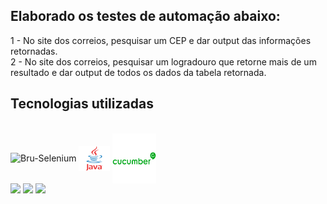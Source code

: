 ##

<b><h2>Elaborado os testes de automação abaixo:</h2></b>

1 - No site dos correios, pesquisar um CEP e dar output das informações retornadas. <br>
2 - No site dos correios, pesquisar um logradouro que retorne mais de um resultado e dar output de todos os dados da tabela retornada.

##

</div>

<b><h2>Tecnologias utilizadas</h2> </b>
<div style="display: inline_block"><br>
  <img align="center" alt="Bru-Selenium" height="30" width="30" src="https://s3.amazonaws.com/pics.freeicons.io/uploads/icons/png/15484977381551942825-512.png" title="Selenium">
  <img align="center" alt="Bru-Java" height="40" width="50" src="https://raw.githubusercontent.com/devicons/devicon/master/icons/java/java-original-wordmark.svg"title="Java">
  <img align="center" alt="Bru-Cucumber" height="80" width="70" src="https://raw.githubusercontent.com/devicons/devicon/master/icons/cucumber/cucumber-plain-wordmark.svg" title = "Cucumber">
  
 </div>
 
<div>
  <a href="https://www.linkedin.com/in/brunorabelosimoes" target="_blank"><img src="https://img.shields.io/badge/-LinkedIn-%230077B5?style=for-the-badge&logo=linkedin&logoColor=white" target="_blank"></a> 
  <a href = "mailto:brunorabelosimoes@gmail.com"><img src="https://img.shields.io/badge/-Gmail-%23333?style=for-the-badge&logo=gmail&logoColor=red" target="_blank"></a>
  <a href="https://t.me/brunorabelosimoes" target"_blank"><img src="https://img.shields.io/badge/Telegram-2CA5E0?style=for-the-badge&logo=telegram&logoColor=white" target="_blank"></a>

</div>
